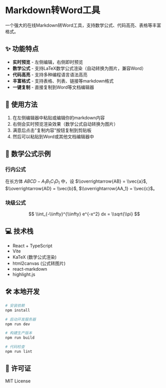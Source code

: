 # Markdown转Word工具

一个强大的在线Markdown转Word工具，支持数学公式、代码高亮、表格等丰富格式。

## ✨ 功能特点

- **实时预览** - 左侧编辑，右侧即时预览
- **数学公式** - 支持LaTeX数学公式渲染（自动转换为图片，兼容Word）
- **代码高亮** - 支持多种编程语言语法高亮
- **丰富格式** - 支持表格、列表、链接等markdown格式
- **一键复制** - 直接复制到Word等文档编辑器

## 🚀 使用方法

1. 在左侧编辑器中粘贴或编辑你的markdown内容
2. 右侧会实时预览渲染效果（数学公式自动转换为图片）
3. 满意后点击"复制内容"按钮复制到剪贴板
4. 然后可以粘贴到Word或其他文档编辑器中

## 🧮 数学公式示例

### 行内公式
在长方体 $ABCD-A_1B_1C_1D_1$ 中，设 $\\overrightarrow{AB} = \\vec{a}$, $\\overrightarrow{AD} = \\vec{b}$, $\\overrightarrow{AA_1} = \\vec{c}$。

### 块级公式
$$
\\int_{-\\infty}^{\\infty} e^{-x^2} dx = \\sqrt{\\pi}
$$

## 💻 技术栈

- React + TypeScript
- Vite
- KaTeX (数学公式渲染)
- html2canvas (公式转图片)
- react-markdown
- highlight.js

## 🛠️ 本地开发

```bash
# 安装依赖
npm install

# 启动开发服务器
npm run dev

# 构建生产版本
npm run build

# 代码检查
npm run lint
```

## 📝 许可证

MIT License
